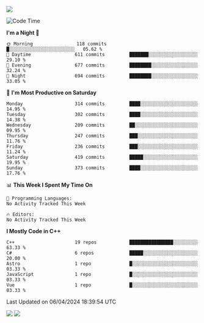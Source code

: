 ![](https://komarev.com/ghpvc/?username=lilpidgey&color=red)
<!--START_SECTION:waka-->
![Code Time](http://img.shields.io/badge/Code%20Time-1%2C491%20hrs%2018%20mins-blue)

**I'm a Night 🦉** 

```text
🌞 Morning                118 commits         █░░░░░░░░░░░░░░░░░░░░░░░░   05.62 % 
🌆 Daytime                611 commits         ███████░░░░░░░░░░░░░░░░░░   29.10 % 
🌃 Evening                677 commits         ████████░░░░░░░░░░░░░░░░░   32.24 % 
🌙 Night                  694 commits         ████████░░░░░░░░░░░░░░░░░   33.05 % 
```
📅 **I'm Most Productive on Saturday** 

```text
Monday                   314 commits         ████░░░░░░░░░░░░░░░░░░░░░   14.95 % 
Tuesday                  302 commits         ████░░░░░░░░░░░░░░░░░░░░░   14.38 % 
Wednesday                209 commits         ██░░░░░░░░░░░░░░░░░░░░░░░   09.95 % 
Thursday                 247 commits         ███░░░░░░░░░░░░░░░░░░░░░░   11.76 % 
Friday                   236 commits         ███░░░░░░░░░░░░░░░░░░░░░░   11.24 % 
Saturday                 419 commits         █████░░░░░░░░░░░░░░░░░░░░   19.95 % 
Sunday                   373 commits         ████░░░░░░░░░░░░░░░░░░░░░   17.76 % 
```


📊 **This Week I Spent My Time On** 

```text
💬 Programming Languages: 
No Activity Tracked This Week

🔥 Editors: 
No Activity Tracked This Week
```

**I Mostly Code in C++** 

```text
C++                      19 repos            ████████████████░░░░░░░░░   63.33 % 
C#                       6 repos             █████░░░░░░░░░░░░░░░░░░░░   20.00 % 
Astro                    1 repo              █░░░░░░░░░░░░░░░░░░░░░░░░   03.33 % 
JavaScript               1 repo              █░░░░░░░░░░░░░░░░░░░░░░░░   03.33 % 
Vue                      1 repo              █░░░░░░░░░░░░░░░░░░░░░░░░   03.33 % 
```




 Last Updated on 06/04/2024 18:39:54 UTC
<!--END_SECTION:waka-->
![](https://hit.yhype.me/github/profile?user_id=42968544)
![](https://komarev.com/ghpvc/?lilpidgey)
